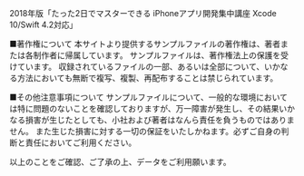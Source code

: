 2018年版「たった2日でマスターできる iPhoneアプリ開発集中講座 Xcode 10/Swift 4.2対応」

■著作権について
本サイトより提供するサンプルファイルの著作権は、著者または各制作者に帰属しています。
サンプルファイルは、著作権法上の保護を受けています。
収録されているファイルの一部、あるいは全部について、いかなる方法においても無断で複写、複製、再配布することは禁じられています。

■その他注意事項について
サンプルファイルについて、一般的な環境においては特に問題のないことを確認しておりますが、万一障害が発生し、その結果いかなる損害が生じたとしても、小社および著者はなんら責任を負うものではありません。
また生じた損害に対する一切の保証をいたしかねます。必ずご自身の判断と責任においてご利用ください。

以上のことをご確認、ご了承の上、データをご利用願います。

